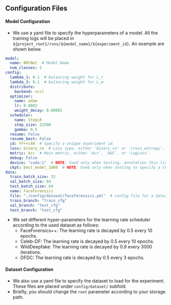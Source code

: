 ## Configuration Files

#### Model  Configuration
- We use a yaml file to specify the hyperparameters of a model. All the training logs will be placed in `${project_root}/runs/${model_name}/${experiment_id}`. An example are shown below.

```yaml
model:
  name: BRCNet  # Model Name
  num_classes: 1 
config:
  lambda_1: 0.1  # balancing weight for L_r
  lambda_2: 0.1  # balancing weight for L_m
  distribute:
    backend: nccl
  optimizer:
    name: adam
    lr: 0.0002
    weight_decay: 0.00001
  scheduler:
    name: StepLR
    step_size: 22500
    gamma: 0.5
  resume: False
  resume_best: False
  id: FF++c40  # Specify a unique experiment id.
  loss: binary_ce  # Loss type, either 'binary_ce' or 'cross_entropy'.
  metric: Acc  # Main metric, either 'Acc', 'AUC', or 'LogLoss'.
  debug: False
  device: "cuda:1"  # NOTE: Used only when testing, annotation this line when training.
  ckpt: best_model_1000  # NOTE: Used only when testing to specify a checkpoint id, annotating this line when training.
data:
  train_batch_size: 32
  val_batch_size: 64
  test_batch_size: 64
  name: FaceForensics
  file: "./config/dataset/faceforensics.yml"  # config file for a dataset
  train_branch: "train_cfg"
  val_branch: "test_cfg"
  test_branch: "test_cfg"
```

- We set different hyper-parameters for the learning rate scheduler according to the used dataset as follows:
  - FaceForensics++: The learning rate is decayed by 0.5 every 10 epochs.
  - Celeb-DF: The learning rate is decayed by 0.5 every 10 epochs.
  - WildDeepfake: The learning rate is decayed by 0.9 every 3000 iterations.
  - DFDC: The learning rate is decayed by 0.5 every 3 epochs.

#### Dataset Configuration
- We also use a yaml file to specify the dataset to load for the experiment. These files are placed under `config/dataset/` subfold.
- Briefly, you should change the `root` parameter according to your storage path. 